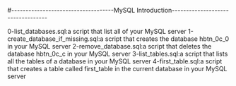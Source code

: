 #------------------------------------MySQL Introduction----------------------------------
 
0-list_databases.sql:a script that list all of your MySQL server
1-create_database_if_missing.sql:a script that creates the database hbtn_0c_0 in your MySQL server
2-remove_database.sql:a script that deletes the database hbtn_0c_c in your MySQL server
3-list_tables.sql:a script that lists all the tables of a database in your MySQL server
4-first_table.sql:a script that creates a table called first_table in the current database in your MySQL server
